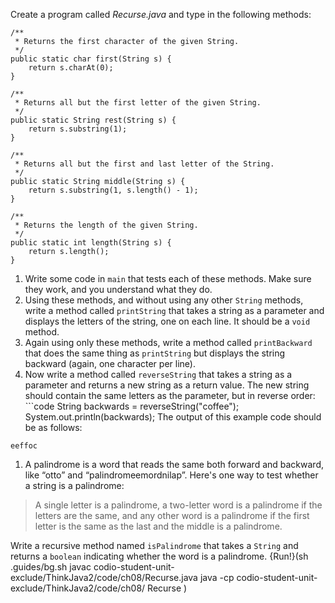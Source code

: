 Create a program called *Recurse.java* and type in the following methods:

```code
/**
 * Returns the first character of the given String.
 */
public static char first(String s) {
    return s.charAt(0);
}
```

```code
/**
 * Returns all but the first letter of the given String.
 */
public static String rest(String s) {
    return s.substring(1);
}
```

```code
/**
 * Returns all but the first and last letter of the String.
 */
public static String middle(String s) {
    return s.substring(1, s.length() - 1);
}
```

```code
/**
 * Returns the length of the given String.
 */
public static int length(String s) {
    return s.length();
}
```



1. Write some code in `main` that tests each of these methods. Make sure they work, and you understand what they do.
1. Using these methods, and without using any other `String` methods, write a method called `printString` that takes a string as a parameter and displays the letters of the string, one on each line. It should be a `void` method.
1. Again using only these methods, write a method called `printBackward` that does the same thing as `printString` but displays the string backward (again, one character per line).
1. Now write a method called `reverseString` that takes a string as a parameter and returns a new string as a return value. The new string should contain the same letters as the parameter, but in reverse order: ```code
String backwards = reverseString("coffee");
System.out.println(backwards);
The output of this example code should be as follows: 
```code
eeffoc
```
1. A palindrome is a word that reads the same both forward and backward, like “otto” and “palindromeemordnilap”. Here's one way to test whether a string is a palindrome: 

> A single letter is a palindrome, a two-letter word is a palindrome if the letters are the same, and any other word is a palindrome if the first letter is the same as the last and the middle is a palindrome.
 
 Write a recursive method named `isPalindrome` that takes a `String` and returns a `boolean` indicating whether the word is a palindrome.
{Run!}(sh .guides/bg.sh javac codio-student-unit-exclude/ThinkJava2/code/ch08/Recurse.java java -cp codio-student-unit-exclude/ThinkJava2/code/ch08/ Recurse )
